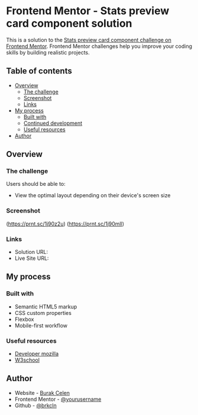 # Frontend Mentor - Stats preview card component solution

This is a solution to the [Stats preview card component challenge on Frontend Mentor](https://www.frontendmentor.io/challenges/stats-preview-card-component-8JqbgoU62). Frontend Mentor challenges help you improve your coding skills by building realistic projects.

## Table of contents

- [Overview](#overview)
  - [The challenge](#the-challenge)
  - [Screenshot](#screenshot)
  - [Links](#links)
- [My process](#my-process)
  - [Built with](#built-with)
  - [Continued development](#continued-development)
  - [Useful resources](#useful-resources)
- [Author](#author)

## Overview

### The challenge

Users should be able to:

- View the optimal layout depending on their device's screen size

### Screenshot

(https://prnt.sc/1j90z2u)
(https://prnt.sc/1j90mll)

### Links

- Solution URL: [](https://your-solution-url.com)
- Live Site URL: [](https://brkcln.github.io/card-component-main/)

## My process

### Built with

- Semantic HTML5 markup
- CSS custom properties
- Flexbox
- Mobile-first workflow

### Useful resources

- [Developer mozilla](https://developer.mozilla.org/en-US/)
- [W3school](https://www.w3schools.com/)

## Author

- Website - [Burak Celen](https://www.your-site.comhttps://brkcln.github.io/brkcln/)
- Frontend Mentor - [@yourusername](https://www.frontendmentor.io/profile/brkcln)
- Github - [@brkcln](https://github.com/brkcln)
